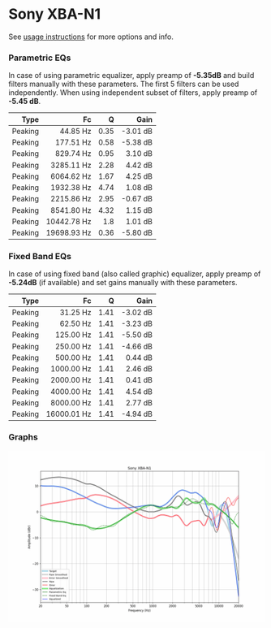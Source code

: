 # Sony XBA-N1
See [usage instructions](https://github.com/jaakkopasanen/AutoEq#usage) for more options and info.

### Parametric EQs
In case of using parametric equalizer, apply preamp of **-5.35dB** and build filters manually
with these parameters. The first 5 filters can be used independently.
When using independent subset of filters, apply preamp of **-5.45 dB**.

| Type    | Fc          |    Q | Gain     |
|--------:|------------:|-----:|---------:|
| Peaking | 44.85 Hz    | 0.35 | -3.01 dB |
| Peaking | 177.51 Hz   | 0.58 | -5.38 dB |
| Peaking | 829.74 Hz   | 0.95 | 3.10 dB  |
| Peaking | 3285.11 Hz  | 2.28 | 4.42 dB  |
| Peaking | 6064.62 Hz  | 1.67 | 4.25 dB  |
| Peaking | 1932.38 Hz  | 4.74 | 1.08 dB  |
| Peaking | 2215.86 Hz  | 2.95 | -0.67 dB |
| Peaking | 8541.80 Hz  | 4.32 | 1.15 dB  |
| Peaking | 10442.78 Hz | 1.8  | 1.01 dB  |
| Peaking | 19698.93 Hz | 0.36 | -5.80 dB |

### Fixed Band EQs
In case of using fixed band (also called graphic) equalizer, apply preamp of **-5.24dB**
(if available) and set gains manually with these parameters.

| Type    | Fc          |    Q | Gain     |
|--------:|------------:|-----:|---------:|
| Peaking | 31.25 Hz    | 1.41 | -3.02 dB |
| Peaking | 62.50 Hz    | 1.41 | -3.23 dB |
| Peaking | 125.00 Hz   | 1.41 | -5.50 dB |
| Peaking | 250.00 Hz   | 1.41 | -4.66 dB |
| Peaking | 500.00 Hz   | 1.41 | 0.44 dB  |
| Peaking | 1000.00 Hz  | 1.41 | 2.46 dB  |
| Peaking | 2000.00 Hz  | 1.41 | 0.41 dB  |
| Peaking | 4000.00 Hz  | 1.41 | 4.54 dB  |
| Peaking | 8000.00 Hz  | 1.41 | 2.77 dB  |
| Peaking | 16000.01 Hz | 1.41 | -4.94 dB |

### Graphs
![](./Sony%20XBA-N1.png)